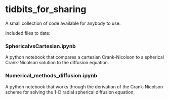 # tidbits_for_sharing
A small collection of code available for anybody to use.

Included files to date:

### SphericalvsCartesian.ipynb
A python notebook that compares a cartesian Crank-Nicolson to a spherical Crank-Nicolson solution to the diffusion equation.

### Numerical_methods_diffusion.ipynb
A python notebook that works through the derivation of the Crank-Nicolson scheme for solving the 1-D radial spherical diffusion equation.
